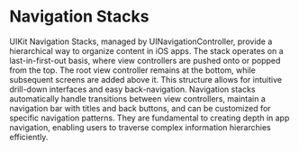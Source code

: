 # Navigation Stacks

UIKit Navigation Stacks, managed by UINavigationController, provide a hierarchical way to organize content in iOS apps. The stack operates on a last-in-first-out basis, where view controllers are pushed onto or popped from the top. The root view controller remains at the bottom, while subsequent screens are added above it. This structure allows for intuitive drill-down interfaces and easy back-navigation. Navigation stacks automatically handle transitions between view controllers, maintain a navigation bar with titles and back buttons, and can be customized for specific navigation patterns. They are fundamental to creating depth in app navigation, enabling users to traverse complex information hierarchies efficiently.